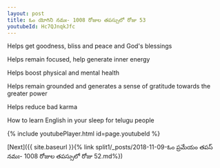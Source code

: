 ```yaml
---
layout: post
title: ఓం యోగిని నమః- 1008 రోజుల తపస్సులో రోజు 53
youtubeId: Hc7QJnqkJfc
---
```

 
 
Helps get goodness, bliss and peace and God's blessings
 
Helps remain focused, help generate inner energy 
 
Helps boost physical and mental health 
 
Helps remain grounded and generates a sense of gratitude towards the greater power 
 
Helps reduce bad karma
 
How to learn English in your sleep for telugu people
 
 
 
 


{% include youtubePlayer.html id=page.youtubeId %}
 
[Next]({{ site.baseurl }}{% link split1/_posts/2018-11-09-ఓం ప్రమేయం తపస్ నమః- 1008 రోజుల తపస్సులో రోజు 52.md%})
 
